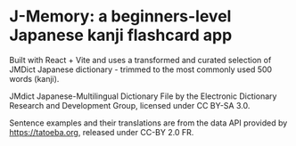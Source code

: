 # J-Memory: a beginners-level Japanese kanji flashcard app

Built with React + Vite and uses a transformed and curated selection of JMDict Japanese dictionary - trimmed to the most commonly used 500 words (kanji).

JMdict Japanese-Multilingual Dictionary File by the Electronic Dictionary Research and Development Group, licensed under CC BY-SA 3.0.

Sentence examples and their translations are from the data API provided by https://tatoeba.org, released under CC-BY 2.0 FR.
